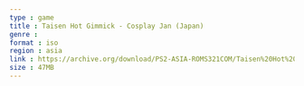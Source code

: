 ```yaml
---
type : game
title : Taisen Hot Gimmick - Cosplay Jan (Japan)
genre : 
format : iso
region : asia
link : https://archive.org/download/PS2-ASIA-ROMS321COM/Taisen%20Hot%20Gimmick%20-%20Cosplay%20Jan%20%28Japan%29.7z
size : 47MB
---
```

